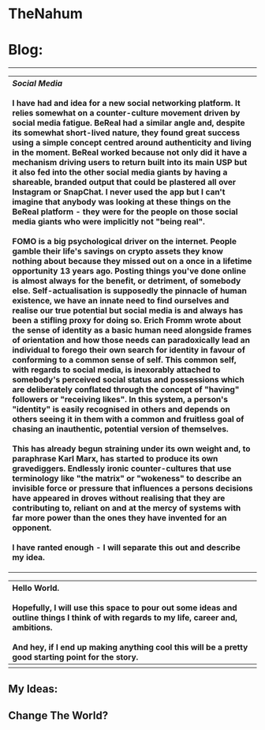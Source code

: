 # TheNahum

# Blog:
---


| ***Social Media***<br><br>I have had and idea for a new social networking platform. It relies somewhat on a counter-culture movement driven by social media fatigue. BeReal had a similar angle and, despite its somewhat short-lived nature, they found great success using a simple concept centred around authenticity and living in the moment. BeReal worked because not only did it have a mechanism driving users to return built into its main USP but it also fed into the other social media giants by having a shareable, branded output that could be plastered all over Instagram or SnapChat. I never used the app but I can't imagine that anybody was looking at these things on the BeReal platform - they were for the people on those social media giants who were implicitly not "being real".<br><br>FOMO is a big psychological driver on the internet. People gamble their life's savings on crypto assets they know nothing about because they missed out on a once in a lifetime opportunity 13 years ago. Posting things you've done online is almost always for the benefit, or detriment, of somebody else. Self-actualisation is supposedly the pinnacle of human existence, we have an innate need to find ourselves and realise our true potential but social media is and always has been a stifling proxy for doing so. Erich Fromm wrote about the sense of identity as a basic human need alongside frames of orientation and how those needs can paradoxically lead an individual to forego their own search for identity in favour of conforming to a common sense of self. This common self, with regards to social media, is inexorably attached to somebody's perceived social status and possessions which are deliberately conflated through the concept of "having" followers or "receiving likes". In this system, a person's "identity" is easily recognised in others and depends on others seeing it in them with a common and fruitless goal of chasing an inauthentic, potential version of themselves.<br><br>This has already begun straining under its own weight and, to paraphrase Karl Marx, has started to produce its own gravediggers. Endlessly ironic counter-cultures that use terminology like "the matrix" or "wokeness" to describe an invisible force or pressure that influences a persons decisions have appeared in droves without realising that they are contributing to, reliant on and at the mercy of systems with far more power than the ones they have invented for an opponent.<br><br>I have ranted enough - I will separate this out and describe my idea. |
| :---------------------------------------------------------------------------------------------------------------------------------------------------------------------------------------------------------------------------------------------------------------------------------------------------------------------------------------------------------------------------------------------------------------------------------------------------------------------------------------------------------------------------------------------------------------------------------------------------------------------------------------------------------------------------------------------------------------------------------------------------------------------------------------------------------------------------------------------------------------------------------------------------------------------------------------------------------------------------------------------------------------------------------------------------------------------------------------------------------------------------------------------------------------------------------------------------------------------------------------------------------------------------------------------------------------------------------------------------------------------------------------------------------------------------------------------------------------------------------------------------------------------------------------------------------------------------------------------------------------------------------------------------------------------------------------------------------------------------------------------------------------------------------------------------------------------------------------------------------------------------------------------------------------------------------------------------------------------------------------------------------------------------------------------------------------------------------------------------------------------------------------------------------------------------------------------------------------------------------------------------------------------------------------------------------------------------------------------------------------------------------------------------------------------------------------------------------------------------------------------------------------------------------------------------------------------------------------------------------------------------------------- |


---

|Hello World.<br><br>Hopefully, I will use this space to pour out some ideas and outline things I think of with regards to my life, career and, ambitions.<br><br>And hey, if I end up making anything cool this will be a pretty good starting point for the story.|
| :--------------------------------------------------------------------------------------------------------------------------------------------------------------------------------------------------------------------------------------------------------------- | 
| |




## My Ideas:
## Change The World?

